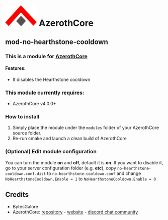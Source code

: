 # ![logo](https://raw.githubusercontent.com/azerothcore/azerothcore.github.io/master/images/logo-github.png) AzerothCore
## mod-no-hearthstone-cooldown
### This is a module for [AzerothCore](http://www.azerothcore.org)

#### Features:
- It disables the Hearthstone cooldown

### This module currently requires:
- AzerothCore v4.0.0+

### How to install
1. Simply place the module under the `modules` folder of your AzerothCore source folder.
2. Re-run cmake and launch a clean build of AzerothCore

### (Optional) Edit module configuration
You can turn the module **on** and **off**, default it is **on**.
If you want to disable it, go to your server configuration folder (e.g. **etc**), copy `no-hearthstone-cooldown.conf.dist` to `no-hearthstone-cooldown.conf` and change 
`NoHearthstoneCooldown.Enable = 1`
to 
`NoHearthstoneCooldown.Enable = 0`

## Credits
* BytesGalore
* AzerothCore: [repository](https://github.com/azerothcore) - [website](http://azerothcore.org/) - [discord chat community](https://discord.gg/PaqQRkd)
